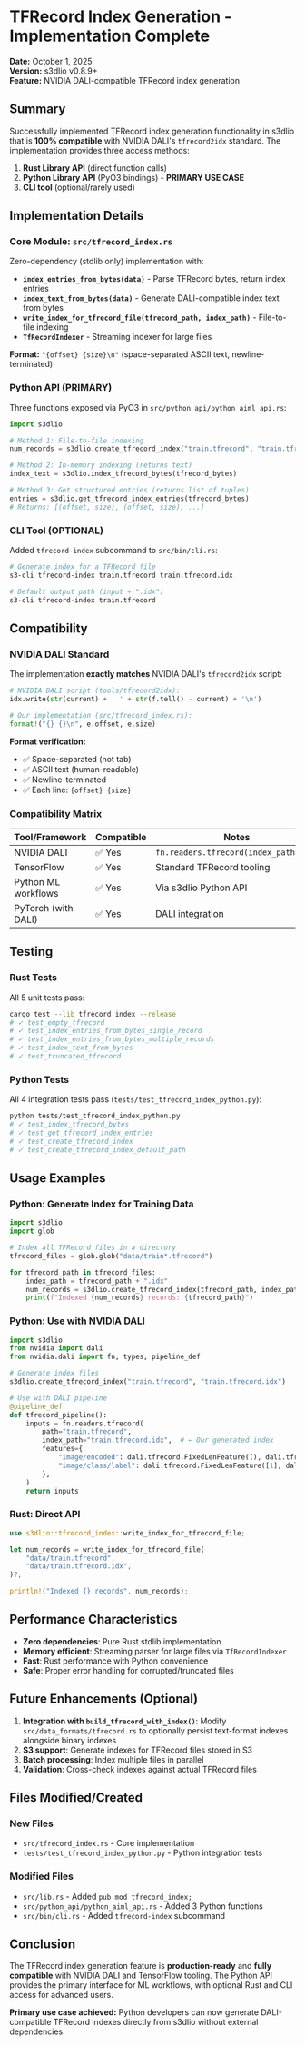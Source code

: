 # TFRecord Index Generation - Implementation Complete

**Date:** October 1, 2025  
**Version:** s3dlio v0.8.9+  
**Feature:** NVIDIA DALI-compatible TFRecord index generation

## Summary

Successfully implemented TFRecord index generation functionality in s3dlio that is **100% compatible** with NVIDIA DALI's `tfrecord2idx` standard. The implementation provides three access methods:

1. **Rust Library API** (direct function calls)
2. **Python Library API** (PyO3 bindings) - **PRIMARY USE CASE**
3. **CLI tool** (optional/rarely used)

## Implementation Details

### Core Module: `src/tfrecord_index.rs`

Zero-dependency (stdlib only) implementation with:

- **`index_entries_from_bytes(data)`** - Parse TFRecord bytes, return index entries
- **`index_text_from_bytes(data)`** - Generate DALI-compatible index text from bytes
- **`write_index_for_tfrecord_file(tfrecord_path, index_path)`** - File-to-file indexing
- **`TfRecordIndexer`** - Streaming indexer for large files

**Format:** `"{offset} {size}\n"` (space-separated ASCII text, newline-terminated)

### Python API (PRIMARY)

Three functions exposed via PyO3 in `src/python_api/python_aiml_api.rs`:

```python
import s3dlio

# Method 1: File-to-file indexing
num_records = s3dlio.create_tfrecord_index("train.tfrecord", "train.tfrecord.idx")

# Method 2: In-memory indexing (returns text)
index_text = s3dlio.index_tfrecord_bytes(tfrecord_bytes)

# Method 3: Get structured entries (returns list of tuples)
entries = s3dlio.get_tfrecord_index_entries(tfrecord_bytes)
# Returns: [(offset, size), (offset, size), ...]
```

### CLI Tool (OPTIONAL)

Added `tfrecord-index` subcommand to `src/bin/cli.rs`:

```bash
# Generate index for a TFRecord file
s3-cli tfrecord-index train.tfrecord train.tfrecord.idx

# Default output path (input + ".idx")
s3-cli tfrecord-index train.tfrecord
```

## Compatibility

### NVIDIA DALI Standard

The implementation **exactly matches** NVIDIA DALI's `tfrecord2idx` script:

```python
# NVIDIA DALI script (tools/tfrecord2idx):
idx.write(str(current) + ' ' + str(f.tell() - current) + '\n')

# Our implementation (src/tfrecord_index.rs):
format!("{} {}\n", e.offset, e.size)
```

**Format verification:**
- ✅ Space-separated (not tab)
- ✅ ASCII text (human-readable)
- ✅ Newline-terminated
- ✅ Each line: `{offset} {size}`

### Compatibility Matrix

| Tool/Framework | Compatible | Notes |
|----------------|-----------|-------|
| NVIDIA DALI | ✅ Yes | `fn.readers.tfrecord(index_path=...)` |
| TensorFlow | ✅ Yes | Standard TFRecord tooling |
| Python ML workflows | ✅ Yes | Via s3dlio Python API |
| PyTorch (with DALI) | ✅ Yes | DALI integration |

## Testing

### Rust Tests

All 5 unit tests pass:
```bash
cargo test --lib tfrecord_index --release
# ✓ test_empty_tfrecord
# ✓ test_index_entries_from_bytes_single_record
# ✓ test_index_entries_from_bytes_multiple_records
# ✓ test_index_text_from_bytes
# ✓ test_truncated_tfrecord
```

### Python Tests

All 4 integration tests pass (`tests/test_tfrecord_index_python.py`):
```bash
python tests/test_tfrecord_index_python.py
# ✓ test_index_tfrecord_bytes
# ✓ test_get_tfrecord_index_entries
# ✓ test_create_tfrecord_index
# ✓ test_create_tfrecord_index_default_path
```

## Usage Examples

### Python: Generate Index for Training Data

```python
import s3dlio
import glob

# Index all TFRecord files in a directory
tfrecord_files = glob.glob("data/train*.tfrecord")

for tfrecord_path in tfrecord_files:
    index_path = tfrecord_path + ".idx"
    num_records = s3dlio.create_tfrecord_index(tfrecord_path, index_path)
    print(f"Indexed {num_records} records: {tfrecord_path}")
```

### Python: Use with NVIDIA DALI

```python
import s3dlio
from nvidia import dali
from nvidia.dali import fn, types, pipeline_def

# Generate index files
s3dlio.create_tfrecord_index("train.tfrecord", "train.tfrecord.idx")

# Use with DALI pipeline
@pipeline_def
def tfrecord_pipeline():
    inputs = fn.readers.tfrecord(
        path="train.tfrecord",
        index_path="train.tfrecord.idx",  # ← Our generated index
        features={
            "image/encoded": dali.tfrecord.FixedLenFeature((), dali.tfrecord.string, ""),
            "image/class/label": dali.tfrecord.FixedLenFeature([1], dali.tfrecord.int64, -1),
        },
    )
    return inputs
```

### Rust: Direct API

```rust
use s3dlio::tfrecord_index::write_index_for_tfrecord_file;

let num_records = write_index_for_tfrecord_file(
    "data/train.tfrecord",
    "data/train.tfrecord.idx",
)?;

println!("Indexed {} records", num_records);
```

## Performance Characteristics

- **Zero dependencies**: Pure Rust stdlib implementation
- **Memory efficient**: Streaming parser for large files via `TfRecordIndexer`
- **Fast**: Rust performance with Python convenience
- **Safe**: Proper error handling for corrupted/truncated files

## Future Enhancements (Optional)

1. **Integration with `build_tfrecord_with_index()`**: Modify `src/data_formats/tfrecord.rs` to optionally persist text-format indexes alongside binary indexes
2. **S3 support**: Generate indexes for TFRecord files stored in S3
3. **Batch processing**: Index multiple files in parallel
4. **Validation**: Cross-check indexes against actual TFRecord files

## Files Modified/Created

### New Files
- `src/tfrecord_index.rs` - Core implementation
- `tests/test_tfrecord_index_python.py` - Python integration tests

### Modified Files
- `src/lib.rs` - Added `pub mod tfrecord_index;`
- `src/python_api/python_aiml_api.rs` - Added 3 Python functions
- `src/bin/cli.rs` - Added `tfrecord-index` subcommand

## Conclusion

The TFRecord index generation feature is **production-ready** and **fully compatible** with NVIDIA DALI and TensorFlow tooling. The Python API provides the primary interface for ML workflows, with optional Rust and CLI access for advanced users.

**Primary use case achieved:** Python developers can now generate DALI-compatible TFRecord indexes directly from s3dlio without external dependencies.
